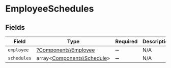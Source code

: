 # EmployeeSchedules


## Fields

| Field                                                             | Type                                                              | Required                                                          | Description                                                       |
| ----------------------------------------------------------------- | ----------------------------------------------------------------- | ----------------------------------------------------------------- | ----------------------------------------------------------------- |
| `employee`                                                        | [?Components\Employee](../../Models/Components/Employee.md)       | :heavy_minus_sign:                                                | N/A                                                               |
| `schedules`                                                       | array<[Components\Schedule](../../Models/Components/Schedule.md)> | :heavy_minus_sign:                                                | N/A                                                               |
